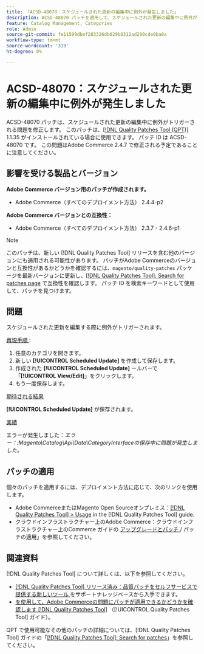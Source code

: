 ```yaml
---
title: 「ACSD-48070：スケジュールされた更新の編集中に例外が発生しました」
description: ACSD-48070 パッチを適用して、スケジュールされた更新の編集中に例外がトリガーされるAdobe Commerceの問題を修正してください。
feature: Catalog Management, Categories
role: Admin
source-git-commit: fe11599dbef283326db029b0312ad290cde0ba0a
workflow-type: tm+mt
source-wordcount: '319'
ht-degree: 0%

---
```


# ACSD-48070：スケジュールされた更新の編集中に例外が発生しました

ACSD-48070 パッチは、スケジュールされた更新の編集中に例外がトリガーされる問題を修正します。 このパッチは、[[!DNL Quality Patches Tool (QPT)]](https://experienceleague.adobe.com/en/docs/commerce-knowledge-base/kb/announcements/commerce-announcements/magento-quality-patches-released-new-tool-to-self-serve-quality-patches) 1.1.35 がインストールされている場合に使用できます。 パッチ ID は ACSD-48070 です。 この問題はAdobe Commerce 2.4.7 で修正される予定であることに注意してください。

## 影響を受ける製品とバージョン

**Adobe Commerce バージョン用のパッチが作成されます。**

* Adobe Commerce（すべてのデプロイメント方法） 2.4.4-p2

**Adobe Commerce バージョンとの互換性：**

* Adobe Commerce（すべてのデプロイメント方法） 2.3.7 - 2.4.6-p1

>[!NOTE]
>
>このパッチは、新しい [!DNL Quality Patches Tool] リリースを含む他のバージョンにも適用される可能性があります。 パッチがAdobe Commerceのバージョンと互換性があるかどうかを確認するには、`magento/quality-patches` パッケージを最新バージョンに更新し、[[!DNL Quality Patches Tool]: Search for patches page](https://experienceleague.adobe.com/tools/commerce-quality-patches/index.html) で互換性を確認します。 パッチ ID を検索キーワードとして使用して、パッチを見つけます。

## 問題

スケジュールされた更新を編集する際に例外がトリガーされます。

<u> 再現手順 </u>:

1. 任意のカテゴリを開きます。
2. 新しい **[!UICONTROL Scheduled Update]** を作成して保存します。
3. 作成された **[!UICONTROL Scheduled Update]** ールバーで「**[!UICONTROL View/Edit]**」をクリックします。
4. もう一度保存します。

<u> 期待される結果 </u>

**[!UICONTROL Scheduled Update]** が保存されます。

<u> 実績 </u>

エラーが発生しました：*エラー：:Magento\Catalog\Api\Data\CategoryInterfaceの保存中に問題が発生しました。*

## パッチの適用

個々のパッチを適用するには、デプロイメント方法に応じて、次のリンクを使用します。

* Adobe CommerceまたはMagento Open Sourceオンプレミス：[[!DNL Quality Patches Tool] > Usage](/help/tools/quality-patches-tool/usage.md) in the [!DNL Quality Patches Tool] guide.
* クラウドインフラストラクチャー上のAdobe Commerce：クラウドインフラストラクチャー上のCommerce ガイドの [ アップグレードとパッチ ](https://experienceleague.adobe.com/docs/commerce-cloud-service/user-guide/develop/upgrade/apply-patches.html)/ パッチの適用」を参照してください。

## 関連資料

[!DNL Quality Patches Tool] について詳しくは、以下を参照してください。

* [[!DNL Quality Patches Tool]  リリース済み：品質パッチをセルフサービスで提供する新しいツール ](https://experienceleague.adobe.com/en/docs/commerce-knowledge-base/kb/announcements/commerce-announcements/magento-quality-patches-released-new-tool-to-self-serve-quality-patches) をサポートナレッジベースから入手できます。
* [ を使用して、Adobe Commerceの問題にパッチが適用できるかどうかを確認します  [!DNL Quality Patches Tool]](/help/tools/quality-patches-tool/patches-available-in-qpt/check-patch-for-magento-issue-with-magento-quality-patches.md) （[!UICONTROL Quality Patches Tool] ガイド）。


QPT で使用可能なその他のパッチの詳細については、[!DNL Quality Patches Tool] ガイドの「[[!DNL Quality Patches Tool]: Search for patches](https://experienceleague.adobe.com/tools/commerce-quality-patches/index.html)」を参照してください。
